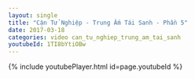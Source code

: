 ```yaml
---
layout: single
title: "Cận Tử Nghiệp - Trung Ấm Tái Sanh - Phần 5"
date: 2017-03-18
categories: video can_tu_nghiep_trung_am_tai_sanh
youtubeId: 1TI8bYtiOBw
---
```


{% include youtubePlayer.html id=page.youtubeId %}
